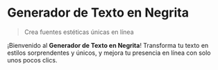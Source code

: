  # Generador de Texto en Negrita

> Crea fuentes estéticas únicas en línea

¡Bienvenido al **Generador de Texto en Negrita**! Transforma tu texto en estilos sorprendentes y únicos, y mejora tu presencia en línea con solo unos pocos clics.
